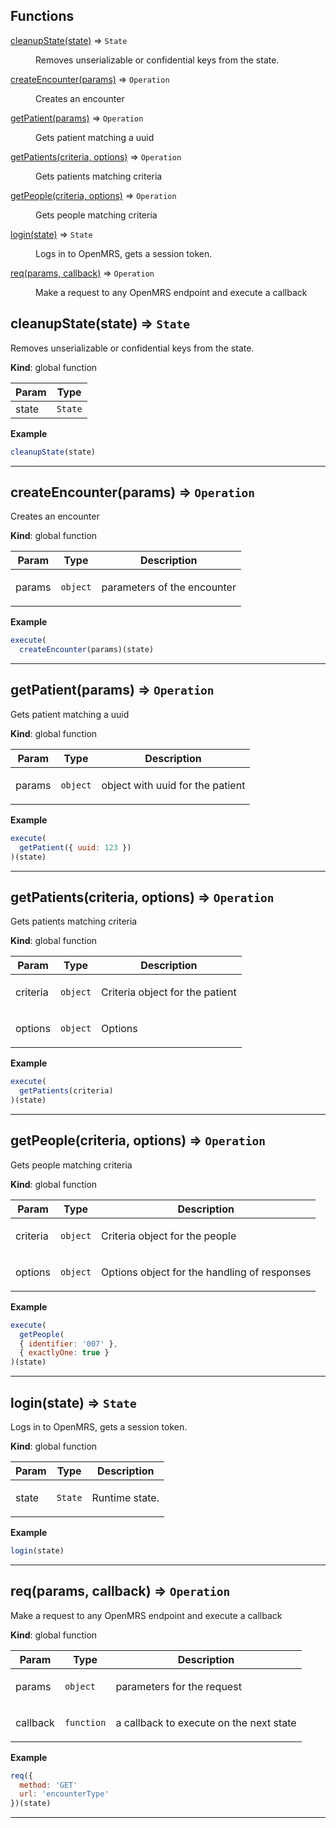 ## Functions

<dl>
<dt><a href="#cleanupState">cleanupState(state)</a> ⇒ <code>State</code></dt>
<dd><p>Removes unserializable or confidential keys from the state.</p>
</dd>
<dt><a href="#createEncounter">createEncounter(params)</a> ⇒ <code>Operation</code></dt>
<dd><p>Creates an encounter</p>
</dd>
<dt><a href="#getPatient">getPatient(params)</a> ⇒ <code>Operation</code></dt>
<dd><p>Gets patient matching a uuid</p>
</dd>
<dt><a href="#getPatients">getPatients(criteria, options)</a> ⇒ <code>Operation</code></dt>
<dd><p>Gets patients matching criteria</p>
</dd>
<dt><a href="#getPeople">getPeople(criteria, options)</a> ⇒ <code>Operation</code></dt>
<dd><p>Gets people matching criteria</p>
</dd>
<dt><a href="#login">login(state)</a> ⇒ <code>State</code></dt>
<dd><p>Logs in to OpenMRS, gets a session token.</p>
</dd>
<dt><a href="#req">req(params, callback)</a> ⇒ <code>Operation</code></dt>
<dd><p>Make a request to any OpenMRS endpoint and execute a callback</p>
</dd>
</dl>

<a name="cleanupState"></a>

## cleanupState(state) ⇒ <code>State</code>
Removes unserializable or confidential keys from the state.

**Kind**: global function  
<table>
  <thead>
    <tr>
      <th>Param</th><th>Type</th>
    </tr>
  </thead>
  <tbody>
<tr>
    <td>state</td><td><code>State</code></td>
    </tr>  </tbody>
</table>

**Example**  
```js
cleanupState(state)
```

* * *

<a name="createEncounter"></a>

## createEncounter(params) ⇒ <code>Operation</code>
Creates an encounter

**Kind**: global function  
<table>
  <thead>
    <tr>
      <th>Param</th><th>Type</th><th>Description</th>
    </tr>
  </thead>
  <tbody>
<tr>
    <td>params</td><td><code>object</code></td><td><p>parameters of the encounter</p>
</td>
    </tr>  </tbody>
</table>

**Example**  
```js
execute(
  createEncounter(params)(state)
```

* * *

<a name="getPatient"></a>

## getPatient(params) ⇒ <code>Operation</code>
Gets patient matching a uuid

**Kind**: global function  
<table>
  <thead>
    <tr>
      <th>Param</th><th>Type</th><th>Description</th>
    </tr>
  </thead>
  <tbody>
<tr>
    <td>params</td><td><code>object</code></td><td><p>object with uuid for the patient</p>
</td>
    </tr>  </tbody>
</table>

**Example**  
```js
execute(
  getPatient({ uuid: 123 })
)(state)
```

* * *

<a name="getPatients"></a>

## getPatients(criteria, options) ⇒ <code>Operation</code>
Gets patients matching criteria

**Kind**: global function  
<table>
  <thead>
    <tr>
      <th>Param</th><th>Type</th><th>Description</th>
    </tr>
  </thead>
  <tbody>
<tr>
    <td>criteria</td><td><code>object</code></td><td><p>Criteria object for the patient</p>
</td>
    </tr><tr>
    <td>options</td><td><code>object</code></td><td><p>Options</p>
</td>
    </tr>  </tbody>
</table>

**Example**  
```js
execute(
  getPatients(criteria)
)(state)
```

* * *

<a name="getPeople"></a>

## getPeople(criteria, options) ⇒ <code>Operation</code>
Gets people matching criteria

**Kind**: global function  
<table>
  <thead>
    <tr>
      <th>Param</th><th>Type</th><th>Description</th>
    </tr>
  </thead>
  <tbody>
<tr>
    <td>criteria</td><td><code>object</code></td><td><p>Criteria object for the people</p>
</td>
    </tr><tr>
    <td>options</td><td><code>object</code></td><td><p>Options object for the handling of responses</p>
</td>
    </tr>  </tbody>
</table>

**Example**  
```js
execute(
  getPeople(
  { identifier: '007' },
  { exactlyOne: true }
)(state)
```

* * *

<a name="login"></a>

## login(state) ⇒ <code>State</code>
Logs in to OpenMRS, gets a session token.

**Kind**: global function  
<table>
  <thead>
    <tr>
      <th>Param</th><th>Type</th><th>Description</th>
    </tr>
  </thead>
  <tbody>
<tr>
    <td>state</td><td><code>State</code></td><td><p>Runtime state.</p>
</td>
    </tr>  </tbody>
</table>

**Example**  
```js
login(state)
```

* * *

<a name="req"></a>

## req(params, callback) ⇒ <code>Operation</code>
Make a request to any OpenMRS endpoint and execute a callback

**Kind**: global function  
<table>
  <thead>
    <tr>
      <th>Param</th><th>Type</th><th>Description</th>
    </tr>
  </thead>
  <tbody>
<tr>
    <td>params</td><td><code>object</code></td><td><p>parameters for the request</p>
</td>
    </tr><tr>
    <td>callback</td><td><code>function</code></td><td><p>a callback to execute on the next state</p>
</td>
    </tr>  </tbody>
</table>

**Example**  
```js
req({
  method: 'GET'
  url: 'encounterType'
})(state)
```

* * *


